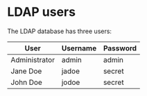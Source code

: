 # LDAP users

The LDAP database has three users: 

| User          | Username | Password |
| ------------- | -------- | -------- |
| Administrator | admin    | admin    |
| Jane Doe      | jadoe    | secret   |
| John Doe      | jodoe    | secret   |


